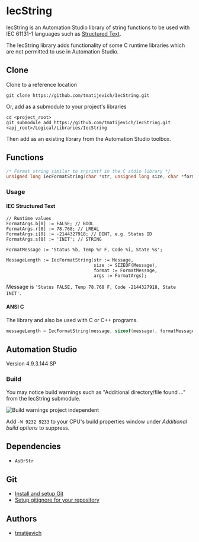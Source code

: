 # IecString

IecString is an Automation Studio library of string functions to be used with IEC 61131-1 languages such as [Structured Text](https://en.wikipedia.org/wiki/Structured_text).

The IecString library adds functionality of some C runtime libraries which are not permitted to use in Automation Studio.

## Clone

Clone to a reference location

```
git clone https://github.com/tmatijevich/IecString.git
```

Or, add as a submodule to your project's libraries

```
cd <project_root>
git submodule add https://github.com/tmatijevich/IecString.git <apj_root>/Logical/Libraries/IecString
```

Then add as an existing library from the Automation Studio toolbox.

## Functions

```C
/* Format string similar to snprintf in the C stdio library */
unsigned long IecFormatString(char *str, unsigned long size, char *format, struct FormatStringArgumentsType *args);
```

### Usage

#### IEC Structured Text 

```
// Runtime values
FormatArgs.b[0] := FALSE; // BOOL
FormatArgs.r[0] := 78.768; // LREAL
FormatArgs.i[0] := -2144327918; // DINT, e.g. Status ID
FormatArgs.s[0] := 'INIT'; // STRING
	
FormatMessage := 'Status %b, Temp %r F, Code %i, State %s';
	
MessageLength := IecFormatString(str := Message,
                                 size := SIZEOF(Message),
                                 format := FormatMessage,
                                 args := FormatArgs);
```

Message is `'Status FALSE, Temp 78.768 F, Code -2144327918, State INIT'`.

#### ANSI C 

The library and also be used with C or C++ programs.

```C
messageLength = IecFormatString(message, sizeof(message), formatMessage, &formatArgs);
```

## Automation Studio

Version 4.9.3.144 SP

### Build

You may notice build warnings such as "Additional directory/file found ..." from the IecString submodule.

![Build warnings project independent](https://user-images.githubusercontent.com/33841634/133009811-98cf2414-ec89-40d3-a529-34980b59e27f.png)

Add `-W 9232 9233` to your CPU's build properties window under *Additional build options* to suppress.

## Dependencies

- `AsBrStr`

## Git

- [Install and setup Git](https://tmatijevich.github.io/gfw-tutorial/)
- [Setup gitignore for your repository](https://gist.github.com/tmatijevich/453436f1e6abc62a3d052d9b03f9db58)

## Authors

- [tmatijevich](https://github.com/tmatijevich)
